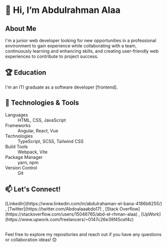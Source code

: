 <h1>👋 Hi, I’m Abdulrahman Alaa</h1>

<h2>About Me</h2>
<p>I'm a junior web developer looking for new opportunities in a professional environment to gain experience while collaborating with a team, continuously learning and enhancing skills, and creating user-friendly web experiences to contribute to project success.</p>

<h2>🏆 Education</h2>
<p>I'm an ITI graduate as a software developer [frontend].</p>

<h2>🔧 Technologies & Tools</h2>
<dl>
  <dt>Languages</dt>
  <dd>HTML, CSS, JavaScript
<!--     , C#, Dart -->
  </dd>
  <dt>Frameworks</dt>
  <dd>Angular, React, Vue
<!--     , React Native, Flutter -->
  </dd>
  <dt>Technologies</dt>
  <dd>TypeScript, SCSS, Tailwind CSS</dd>
  <dt>Build Tools</dt>
  <dd>Webpack, Vite</dd>
  <dt>Package Manager</dt>
  <dd>yarn, npm</dd>
  <dt>Version Control</dt>
  <dd>Git</dd>
</dl>

<!-- <h2>🚀 Projects</h2> -->
<!-- List your projects with brief descriptions -->

<h2>📫 Let's Connect!</h2>
<div>
  [LinkedIn](https://www.linkedin.com/in/abdulrahaman-el-bana-4186b6255/)
  ,
  [Twitter](https://twitter.com/Abdoalaaabdo17)
  ,
 [Stack Overflow](https://stackoverflow.com/users/15046765/abd-el-rhman-alaa)
  ,
  [UpWork](https://www.upwork.com/freelancers/~0147c26e39f45cef4c)
</div>

<br/>
<p>Feel free to explore my repositories and reach out if you have any questions or collaboration ideas! 😊</p>
